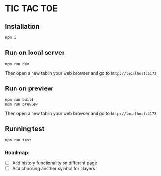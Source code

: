# TIC TAC TOE

## Installation

```bash
npm i
```

## Run on local server

```bash
npm run dev
```

Then open a new tab in your web browser and go to `http://localhost:5173`

## Run on preview

```bash
npm run build
npm run preview
```

Then open a new tab in your web browser and go to `http://localhost:4173`

## Running test

```bash
npm run test
```

### Roadmap:

- [ ] Add history functionality on different page
- [ ] Add choosing another symbol for players

